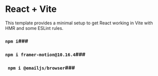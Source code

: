 # React + Vite

This template provides a minimal setup to get React working in Vite with HMR and some ESLint rules.

### `npm i`###
### `npm i framer-motion@10.16.4`###
### ` npm i @emailjs/browser`###